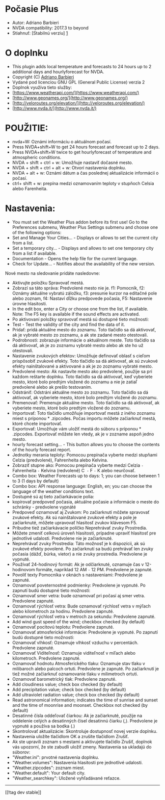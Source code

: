 # Počasie Plus #

* Autor: Adriano Barbieri
* NVDA compatibility: 2017.3 to beyond
* Stiahnuť: [Stabilnú verziu] [1]

# O doplnku #

* This plugin adds local temperature and forecasts to 24 hours up to 2
  additional days and hourlyforecast for NVDA.
* Copyright (C) [Adriano Barbieri](mailto:adrianobarb@yahoo.it)
* Vydané pod licenciou GNU GPL (General Public License) verzia 2
* Doplnok využíva tieto služby:
* [https://www.weatherapi.com/](https://www.weatherapi.com/)
* [http://www.geonames.org/](http://www.geonames.org/)
* [http://veloroutes.org/elevation/](http://veloroutes.org/elevation/)
* [http://www.nvda.it/](http://www.nvda.it/)

# POUŽITIE: #

* nvda+W: Oznámi informáciu o aktuálnom počasí.
* Press NVDA+shift+W to get 24 hours forecast and forecast up to 2 days.
* Press NVDA+shift+W twice to get hourlyforecast of temperature and
  atmospheric conditions.
* NVDA + shift + ctrl + w: Umožňuje nastaviť dočasné mesto.
* NVDA + shift + ctrl + alt + w: Otvorí nastavenia doplnku.
* NVDA + alt + w: Oznámi dátum a čas poslednej aktualizácie informácií o
  počasí.
* ctrl+ shift + w: prepína medzi oznamovaním teploty v stupňoch Celsia alebo
  Farenheita.

# Nastavenia: #

* You must set the Weather Plus addon before its first use! Go to the Preferences submenu, Weather Plus Settings submenu and choose one of the following options:
 * Set and Manage Your Cities... - Displays or allows to set the current city from a list.
 * Set a temporary city... - Displays and allows to set one temporary city from a list if available.
 * Documentation - Opens the help file for the current language.
 * Check for Update... - Notifies about the availability of the new version.

Nové mesto na sledovanie pridáte nasledovne:

* Aktivujte položku Spravovať mestá.
* Zobrazí sa táto správa: Predvolené mesto nie je. f1: Pomocník, f2: Oznámy
  aktuálne vybratú záložku, f3: presunie kurzor na editačné pole alebo
  zoznam, f4: Nastaví dĺžku predpovede počasia, F5: Nastavenie úrovne
  hlasitosti.
* In the edit box, enter a City or choose one from the list, if
  available. Note: The F5 key is available if the sound effects are
  activated.
* Po aktivovaní položky spravovať mestá sú dostupné tieto možnosti:
* Test - Test the validity of the city and find the data of it.
* Pridať: pridá aktuálne mesto do zoznamu. Toto tlačidlo sa dá aktivovať, ak
  je vybraté mesto zo zoznamu, a ak ste zadané mesto otestovali.
* Podrobnosti: zobrazuje informácie o aktuálnom meste. Toto tlačidlo sa dá
  aktivovať, ak je zo zoznamu vybraté mesto alebo ak ste ho už otestovali.
* Nastavenie zvukových efektov: Umožňuje definovať oblasť s cieľom
  prispôsobiť zvukové efekty. Toto tlačidlo sa dá aktivovať, ak sú zvukové
  efekty nainštalované a aktivované a ak je zo zoznamu vybraté mesto.
* Predvolené mesto: Ak nastavíte mesto ako predvolené, použije sa pri každom
  reštarte doplnku. Toto tlačidlo sa dá aktivovať, keď vyberiete mesto,
  ktoré bolo predtým vložené do zoznamu a nie je zatiaľ predvolené alebo ak
  prešlo testovaním.
* Odstrániť: Odstráni aktuálne mesto zo zoznamu. Toto tlačidlo sa dá
  aktivovať, ak vyberiete mesto, ktoré bolo predtým vložené do zoznamu.
* Premenovať: Premenuje aktuálne mesto. Toto tlačidlo sa dá aktivovať, ak
  vyberiete mesto, ktoré bolo predtým vložené do zoznamu.
* Importovať: Toto tlačidlo umožňuje importovať mestá z iného zoznamu miest
  s príponou * .zipcodes. Počas importu môžete začiarknuť mestá, ktoré
  chcete importovať.
* Exportovať: Umožňuje vám uložiť mestá do súboru s príponou *
  .zipcodes. Exportovať môžete len vtedy, ak je v zozname aspoň jedno mesto.
* hourly forecast setting... - This button allows you to choose the contents
  of the hourly forecast report.
* Jednotky merania teploty: Pomocou prepínača vyberte medzi stupňami Celzia
  (predvolené), Fahrenheita alebo Kelvina.
* Zobraziť stupne ako: Pomocou prepínača vyberte medzi Celzia `-`
  Fahrenheita `-` Kelvina (redvolené) C` -` F `-` K alebo neurčovať.
* Combo box: Weather Forecasts up to days: 1; you can choose between 1 to 3
  (1 days by default)
* Combo box: API response language: English, en; you can choose the language
  of the weather conditions text.
* Dostupné sú aj tieto začiarkávacie polia:
* kopírovať predpoveď počasia, aktuálne počasie a informácie o meste do
  schránky - predvolene vypnáté
* Predpoveď oznamovať aj Zvukom: Po začiarknutí môžete spravovať zvukové
  efekty. Ak sú nainštalované zvukové efekty a pole je začiarknuté, môžete
  upravovať hlasitosť zvukov klávesom F5.
* Pribudne tiež začiarkávacie políčko Neprehrávať zvuky Prostredia.
* Môžete zmeniť celkovú úroveň hlasitosti, prípadne upraviť hlasitosť pre
  jednotlivé udalosti. Predvolene nie je začiarknuté.
* Neprehrávať zvuky Prostredia: Táto možnosť je k dispozícii, ak sú zvukové
  efekty povolené. Po začiarknutí sa budú prehrávať len zvuky počasia (dážď,
  búrka, vietor) a nie zvuky prostredia. Predvolene je vypnuté.
* Používať 24-hodinový formát: Ak je odčiarknuté, oznamuje čas v
  12-hodinovom formáte, napríklad 12 AM `-` 12 PM. Predvolene je zapnuté.
* Povoliť texty Pomocníka v oknách s nastaveniami: Predvolene je zapnuté.
* Oznamovať poveternostné podmienky: Predvolene je vypnuté. Po zapnutí budú
  dostupné tieto možnosti:
* Oznamovať smer vetra: bude oznamovať pri počasí aj smer vetra. Predvolene
  zapnuté.
* Oznamovať rýchlosť vetra: Bude oznamovať rýchlosť vetra v mýľach alebo
  kilometroch za hodinu. Predvolene zapnuté.
* Oznamovať rýchlosť vetra v metroch za sekundu: Predvolene zapnuté.
* Add wind gust speed of the wind; checkbox checked (by default)
* Oznamovať pocitovú teplotu: Predvolene zapnuté.
* Oznamovať atmosferické informácie: Predvolene je vypnuté. Po zapnutí budú
  dostupné tieto možnosti:
* Oznamovať vlhkosť: Oznamuje vlhkosť vzduchu v percentách. Predvolene
  zapnuté.
* Oznamovať Viditeľnosť: Oznamuje viditeľnosť v míľach alebo
  kilometroch. Predvolene zapnuté.
* Oznamovať hodnotu Atmosferického tlaku: Oznamuje stav tlaku v milibaroch
  alebo palcoch ortuti. Predvolene je zapnuté. Po začiarknutí je tiež možné
  začiarknuť oznamovanie tlaku v milimetroch ortuti.
* Oznamovať barometrický tlak: Predvolene zapnuté.
* Add cloudiness value; check box checked (by default)
* Add precipitation value; check box checked (by default)
* Add ultraviolet radiation value; check box checked (by default)
* Read astronomical information; indicates the time of sunrise and sunset
  and the time of moonrise and moonset. Checkbox not checked (by default)
* Desatinné čísla oddeľovať čiarkou: Ak je začiarknuté, použije na oddelenie
  celých a desatinných čísel desatinnú čiarku (,). Predvolene je vypnuté a
  používa sa bodka (.)
* Skontrolovať aktualizácie: Skontroluje dostupnosť novej verzie doplnku.
* Nastavenia uložíte tlačidlom OK a zrušíte tlačidlom Zrušiť.
* Ak ste upravili zoznam s mestami a aktivujete tlačidlo Zrušiť, doplnok vás
  upozorní, že ste zabudli uložiť zmeny. Nastavenia sa ukladajú do súborov:
* "Weather.ini": prvotné nastavenia doplnku.
* "Weather.volumes": Nastavenia hlasitosti pre jednotlivé udalosti.
* "Weather.zipcodes": zoznam miest.
* "Weather.default": Your default city.
* "Weather_searchkey": Uložené vyhľadávané reťazce.

--------------------------------------------------------------------------------

[[!tag dev stable]]

[1]: https://www.nvaccess.org/addonStore/legacy?file=wetp
